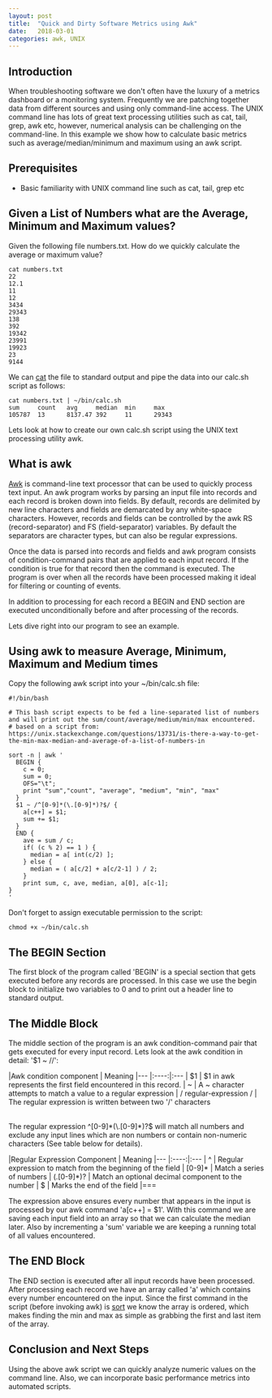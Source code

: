 ```yaml
---
layout: post
title:  "Quick and Dirty Software Metrics using Awk"
date:   2018-03-01
categories: awk, UNIX
---
```


## Introduction
  When troubleshooting software we don't often have the luxury of a metrics dashboard or a monitoring system. Frequently we are patching together data from different sources and using only command-line access. The UNIX command line has lots of great text processing utilities such as cat, tail, grep, awk etc, however, numerical analysis can be challenging on the command-line.
  In this example we show how to calculate basic metrics such as average/median/minimum and maximum using an awk script.

## Prerequisites
 * Basic familiarity with UNIX command line such as cat, tail, grep etc

## Given a List of Numbers what are the Average, Minimum and Maximum values?

Given the following file numbers.txt. How do we quickly calculate the average or maximum value?

```
cat numbers.txt
22
12.1
11
12
3434
29343
138
392
19342
23991
19923
23
9144
```
We can [cat](https://en.wikipedia.org/wiki/Cat_(Unix)) the file to standard output and pipe the data into our calc.sh script as follows:

```
cat numbers.txt | ~/bin/calc.sh 
sum     count   avg     median  min     max
105787  13      8137.47 392     11      29343
```

Lets look at how to create our own calc.sh script using the UNIX text processing utility awk.

## What is awk

  <a href="https://en.wikipedia.org/wiki/AWK">Awk</a> is command-line text processor that can be used to quickly process text input. An awk program works by parsing an input file into records and each record is broken down into fields. By default, records are delimited by new line characters and fields are demarcated by any white-space characters. However, records and fields can be controlled by the awk RS (record-separator) and FS (field-separator) variables. By default the separators are character types, but can also be regular expressions.

  Once the data is parsed into records and fields and awk program consists of condition-command pairs that are applied to each input record. If the condition is true for that record then the command is executed. The program is over when all the records have been processed making it ideal for filtering or counting of events.
  
  In addition to processing for each record a BEGIN and END section are executed unconditionally before and after processing of the records.

  Lets dive right into our program to see an example.

## Using awk to measure Average, Minimum, Maximum and Medium times

  Copy the following awk script into your ~/bin/calc.sh file:

```
#!/bin/bash

# This bash script expects to be fed a line-separated list of numbers and will print out the sum/count/average/medium/min/max encountered.
# based on a script from: https://unix.stackexchange.com/questions/13731/is-there-a-way-to-get-the-min-max-median-and-average-of-a-list-of-numbers-in

sort -n | awk '
  BEGIN {
    c = 0;
    sum = 0;
    OFS="\t";
    print "sum","count", "average", "medium", "min", "max"
  }
  $1 ~ /^[0-9]*(\.[0-9]*)?$/ {
    a[c++] = $1;
    sum += $1;
  }
  END {
    ave = sum / c;
    if( (c % 2) == 1 ) {
      median = a[ int(c/2) ];
    } else {
      median = ( a[c/2] + a[c/2-1] ) / 2;
    }
    print sum, c, ave, median, a[0], a[c-1];
}
'
```

Don't forget to assign executable permission to the script:

    chmod +x ~/bin/calc.sh

## The BEGIN Section
  The first block of the program called 'BEGIN' is a special section that gets executed before any records are processed. In this case we use the begin block to initialize two variables to 0 and to print out a header line to standard output.


## The Middle Block
The middle section of the program is an awk condition-command pair that gets executed for every input record. Lets look at the awk condition in detail: '$1 ~ /<REGULAREXPRESSION>/':

|Awk condition component | Meaning
|---
|:----:|:---
| $1 | $1 in awk represents the first field encountered in this record.
| ~ | A ~ character attempts to match a value to a regular expression 
| / regular-expression  / | The regular expression is written between two '/' characters

<br/>
The regular expression ^[0-9]*(\.[0-9]*)?$ will match all numbers and exclude any input lines which are non numbers or contain non-numeric characters (See table below for details).

|Regular Expression Component | Meaning
|---
|:----:|:---
| ^ | Regular expression to match from the beginning of the field
| [0-9]* | Match a series of numbers
| (\.[0-9]*)? | Match an optional decimal component to the number
| $ | Marks the end of the field
|===

The expression above ensures every number that appears in the input is processed by our awk command 'a[c++] = $1'. With this command we are saving each input field into an array so that we can calculate the median later. Also by incrementing a 'sum' variable we are keeping a running total of all values encountered.

## The END Block
The END section is executed after all input records have been processed. After processing each record we have an array called 'a' which contains every number encountered on the input. Since the first command in the script (before invoking awk) is [sort](https://en.wikipedia.org/wiki/Sort_(Unix)) we know the array is ordered, which makes finding the min and max as simple as grabbing the first and last item of the array.

## Conclusion and Next Steps
  Using the above awk script we can quickly analyze numeric values on the command line. Also, we can incorporate basic performance metrics into automated scripts.
